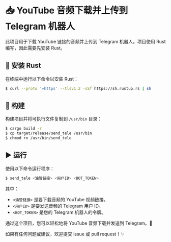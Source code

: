 # 📥 YouTube 音频下载并上传到 Telegram 机器人

此项目用于下载 YouTube 链接的音频并上传到 Telegram 机器人。项目使用 Rust 编写，因此需要先安装 Rust。

## 🚀 安装 Rust

在终端中运行以下命令以安装 Rust：

```sh
$ curl --proto '=https' --tlsv1.2 -sSf https://sh.rustup.rs | sh
```

## 🔧 构建

构建项目并将可执行文件复制到 `/usr/bin` 目录：

```sh
$ cargo build -r
$ cp target/release/send_tele /usr/bin
$ chmod +x /usr/bin/send_tele
```

## ▶️ 运行

使用以下命令运行程序：

```sh
$ send_tele <油管链接> <用户ID> <BOT_TOKEN>
```

其中：
- `<油管链接>` 是要下载音频的 YouTube 视频链接。
- `<用户ID>` 是要发送音频的 Telegram 用户 ID。
- `<BOT_TOKEN>` 是您的 Telegram 机器人的令牌。

通过这个项目，您可以轻松地将 YouTube 音频下载并发送到 Telegram。🎉

如果有任何问题或建议，欢迎提交 issue 或 pull request！✨

